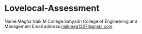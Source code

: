 # Lovelocal-Assessment
Name:Megha Naik M
College:Sahyadri College of Engineering and Management
Email address:naikmeg1307@gmail.com
